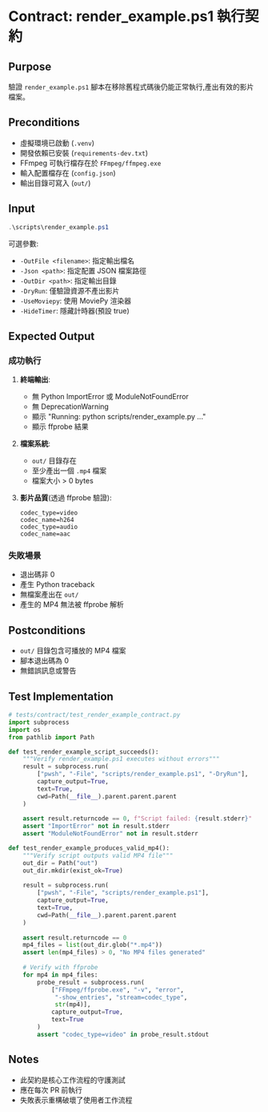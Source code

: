 # Contract: render_example.ps1 執行契約

## Purpose
驗證 `render_example.ps1` 腳本在移除舊程式碼後仍能正常執行,產出有效的影片檔案。

## Preconditions
- 虛擬環境已啟動 (`.venv`)
- 開發依賴已安裝 (`requirements-dev.txt`)
- FFmpeg 可執行檔存在於 `FFmpeg/ffmpeg.exe`
- 輸入配置檔存在 (`config.json`)
- 輸出目錄可寫入 (`out/`)

## Input
```powershell
.\scripts\render_example.ps1
```

可選參數:
- `-OutFile <filename>`: 指定輸出檔名
- `-Json <path>`: 指定配置 JSON 檔案路徑
- `-OutDir <path>`: 指定輸出目錄
- `-DryRun`: 僅驗證資源不產出影片
- `-UseMoviepy`: 使用 MoviePy 渲染器
- `-HideTimer`: 隱藏計時器(預設 true)

## Expected Output

### 成功執行
1. **終端輸出**:
   - 無 Python ImportError 或 ModuleNotFoundError
   - 無 DeprecationWarning
   - 顯示 "Running: python scripts/render_example.py ..."
   - 顯示 ffprobe 結果

2. **檔案系統**:
   - `out/` 目錄存在
   - 至少產出一個 `.mp4` 檔案
   - 檔案大小 > 0 bytes

3. **影片品質**(透過 ffprobe 驗證):
   ```
   codec_type=video
   codec_name=h264
   codec_type=audio
   codec_name=aac
   ```

### 失敗場景
- 退出碼非 0
- 產生 Python traceback
- 無檔案產出在 `out/`
- 產生的 MP4 無法被 ffprobe 解析

## Postconditions
- `out/` 目錄包含可播放的 MP4 檔案
- 腳本退出碼為 0
- 無錯誤訊息或警告

## Test Implementation
```python
# tests/contract/test_render_example_contract.py
import subprocess
import os
from pathlib import Path

def test_render_example_script_succeeds():
    """Verify render_example.ps1 executes without errors"""
    result = subprocess.run(
        ["pwsh", "-File", "scripts/render_example.ps1", "-DryRun"],
        capture_output=True,
        text=True,
        cwd=Path(__file__).parent.parent.parent
    )
    
    assert result.returncode == 0, f"Script failed: {result.stderr}"
    assert "ImportError" not in result.stderr
    assert "ModuleNotFoundError" not in result.stderr

def test_render_example_produces_valid_mp4():
    """Verify script outputs valid MP4 file"""
    out_dir = Path("out")
    out_dir.mkdir(exist_ok=True)
    
    result = subprocess.run(
        ["pwsh", "-File", "scripts/render_example.ps1"],
        capture_output=True,
        text=True,
        cwd=Path(__file__).parent.parent.parent
    )
    
    assert result.returncode == 0
    mp4_files = list(out_dir.glob("*.mp4"))
    assert len(mp4_files) > 0, "No MP4 files generated"
    
    # Verify with ffprobe
    for mp4 in mp4_files:
        probe_result = subprocess.run(
            ["FFmpeg/ffprobe.exe", "-v", "error", 
             "-show_entries", "stream=codec_type", 
             str(mp4)],
            capture_output=True,
            text=True
        )
        assert "codec_type=video" in probe_result.stdout
```

## Notes
- 此契約是核心工作流程的守護測試
- 應在每次 PR 前執行
- 失敗表示重構破壞了使用者工作流程

